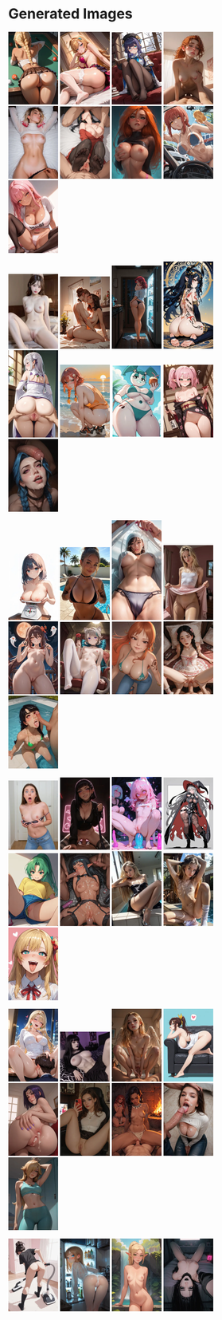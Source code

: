 # Generated Images



<img src="2025_10_21_01_thumb.webp" width="100"/> <img src="2025_10_21_02_thumb.webp" width="100"/> <img src="2025_10_21_03_thumb.webp" width="100"/> <img src="2025_10_21_04_thumb.webp" width="100"/> <img src="2025_10_21_05_thumb.webp" width="100"/> <img src="2025_10_21_06_thumb.webp" width="100"/> <img src="2025_10_21_07_thumb.webp" width="100"/> <img src="2025_10_21_08_thumb.webp" width="100"/> <img src="2025_10_21_09_thumb.webp" width="100"/>

<img src="2025_10_21_10_thumb.webp" width="100"/> <img src="2025_10_21_11_thumb.webp" width="100"/> <img src="2025_10_21_12_thumb.webp" width="100"/> <img src="2025_10_21_13_thumb.webp" width="100"/> <img src="2025_10_21_14_thumb.webp" width="100"/> <img src="2025_10_21_15_thumb.webp" width="100"/> <img src="2025_10_21_16_thumb.webp" width="100"/> <img src="2025_10_21_17_thumb.webp" width="100"/> <img src="2025_10_21_18_thumb.webp" width="100"/>

<img src="2025_10_21_19_thumb.webp" width="100"/> <img src="2025_10_21_20_thumb.webp" width="100"/> <img src="2025_10_21_21_thumb.webp" width="100"/> <img src="2025_10_21_22_thumb.webp" width="100"/> <img src="2025_10_21_23_thumb.webp" width="100"/> <img src="2025_10_21_24_thumb.webp" width="100"/> <img src="2025_10_21_25_thumb.webp" width="100"/> <img src="2025_10_21_26_thumb.webp" width="100"/> <img src="2025_10_21_27_thumb.webp" width="100"/>

<img src="2025_10_21_28_thumb.webp" width="100"/> <img src="2025_10_21_29_thumb.webp" width="100"/> <img src="2025_10_21_30_thumb.webp" width="100"/> <img src="2025_10_21_31_thumb.webp" width="100"/> <img src="2025_10_21_32_thumb.webp" width="100"/> <img src="2025_10_21_33_thumb.webp" width="100"/> <img src="2025_10_21_34_thumb.webp" width="100"/> <img src="2025_10_21_35_thumb.webp" width="100"/> <img src="2025_10_21_36_thumb.webp" width="100"/>

<img src="2025_10_21_37_thumb.webp" width="100"/> <img src="2025_10_21_38_thumb.webp" width="100"/> <img src="2025_10_21_39_thumb.webp" width="100"/> <img src="2025_10_21_40_thumb.webp" width="100"/> <img src="2025_10_21_41_thumb.webp" width="100"/> <img src="2025_10_21_42_thumb.webp" width="100"/> <img src="2025_10_21_43_thumb.webp" width="100"/> <img src="2025_10_21_44_thumb.webp" width="100"/> <img src="2025_10_21_45_thumb.webp" width="100"/>

<img src="2025_10_21_46_thumb.webp" width="100"/> <img src="2025_10_21_47_thumb.webp" width="100"/> <img src="2025_10_21_48_thumb.webp" width="100"/> <img src="2025_10_21_49_thumb.webp" width="100"/>